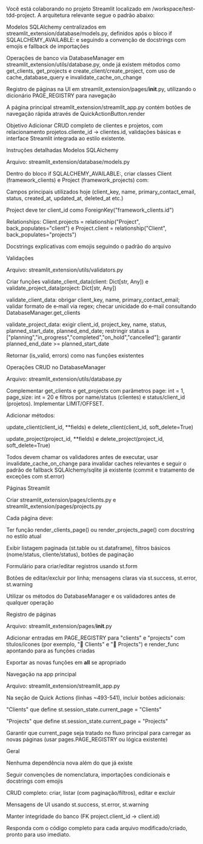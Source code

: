 Você está colaborando no projeto Streamlit localizado em /workspace/test-tdd-project. A arquitetura relevante segue o padrão abaixo:

Modelos SQLAlchemy centralizados em streamlit_extension/database/models.py, definidos após o bloco if SQLALCHEMY_AVAILABLE: e seguindo a convenção de docstrings com emojis e fallback de importações

Operações de banco via DatabaseManager em streamlit_extension/utils/database.py, onde já existem métodos como get_clients, get_projects e create_client/create_project, com uso de cache_database_query e invalidate_cache_on_change

Registro de páginas na UI em streamlit_extension/pages/__init__.py, utilizando o dicionário PAGE_REGISTRY para navegação

A página principal streamlit_extension/streamlit_app.py contém botões de navegação rápida através de QuickActionButton.render

Objetivo
Adicionar CRUD completo de clientes e projetos, com relacionamento projetos.cliente_id -> clientes.id, validações básicas e interface Streamlit integrada ao estilo existente.

Instruções detalhadas
Modelos SQLAlchemy

Arquivo: streamlit_extension/database/models.py

Dentro do bloco if SQLALCHEMY_AVAILABLE:, criar classes Client (framework_clients) e Project (framework_projects) com:

Campos principais utilizados hoje (client_key, name, primary_contact_email, status, created_at, updated_at, deleted_at etc.)

Project deve ter client_id como ForeignKey("framework_clients.id")

Relationships: Client.projects = relationship("Project", back_populates="client") e Project.client = relationship("Client", back_populates="projects")

Docstrings explicativas com emojis seguindo o padrão do arquivo

Validações

Arquivo: streamlit_extension/utils/validators.py

Criar funções validate_client_data(client: Dict[str, Any]) e validate_project_data(project: Dict[str, Any])

validate_client_data: obrigar client_key, name, primary_contact_email; validar formato de e‑mail via regex; checar unicidade do e‑mail consultando DatabaseManager.get_clients

validate_project_data: exigir client_id, project_key, name, status, planned_start_date, planned_end_date; restringir status a ["planning","in_progress","completed","on_hold","cancelled"]; garantir planned_end_date >= planned_start_date

Retornar (is_valid, errors) como nas funções existentes

Operações CRUD no DatabaseManager

Arquivo: streamlit_extension/utils/database.py

Complementar get_clients e get_projects com parâmetros page: int = 1, page_size: int = 20 e filtros por name/status (clientes) e status/client_id (projetos). Implementar LIMIT/OFFSET.

Adicionar métodos:

update_client(client_id, **fields) e delete_client(client_id, soft_delete=True)

update_project(project_id, **fields) e delete_project(project_id, soft_delete=True)

Todos devem chamar os validadores antes de executar, usar invalidate_cache_on_change para invalidar caches relevantes e seguir o padrão de fallback SQLAlchemy/sqlite já existente (commit e tratamento de exceções com st.error)

Páginas Streamlit

Criar streamlit_extension/pages/clients.py e streamlit_extension/pages/projects.py

Cada página deve:

Ter função render_clients_page() ou render_projects_page() com docstring no estilo atual

Exibir listagem paginada (st.table ou st.dataframe), filtros básicos (nome/status, cliente/status), botões de paginação

Formulário para criar/editar registros usando st.form

Botões de editar/excluir por linha; mensagens claras via st.success, st.error, st.warning

Utilizar os métodos do DatabaseManager e os validadores antes de qualquer operação

Registro de páginas

Arquivo: streamlit_extension/pages/__init__.py

Adicionar entradas em PAGE_REGISTRY para "clients" e "projects" com títulos/ícones (por exemplo, "👥 Clients" e "📁 Projects") e render_func apontando para as funções criadas

Exportar as novas funções em __all__ se apropriado

Navegação na app principal

Arquivo: streamlit_extension/streamlit_app.py

Na seção de Quick Actions (linhas ~493-541), incluir botões adicionais:

"Clients" que define st.session_state.current_page = "Clients"

"Projects" que define st.session_state.current_page = "Projects"

Garantir que current_page seja tratado no fluxo principal para carregar as novas páginas (usar pages.PAGE_REGISTRY ou lógica existente)

Geral

Nenhuma dependência nova além do que já existe

Seguir convenções de nomenclatura, importações condicionais e docstrings com emojis

CRUD completo: criar, listar (com paginação/filtros), editar e excluir

Mensagens de UI usando st.success, st.error, st.warning

Manter integridade do banco (FK project.client_id → client.id)

Responda com o código completo para cada arquivo modificado/criado, pronto para uso imediato.

